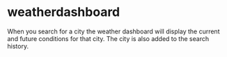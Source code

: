 # weatherdashboard
When you search for a city the  weather dashboard will display the current and future conditions for that city. The city is also  added to the search history.
